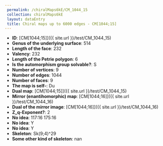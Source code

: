 ```yaml
--- 
 permalink: /chiralMaps6kE/CM_1044_15 
 collection: chiralMaps6kE
 layout: dataEntry
 title: Chiral maps up to 6000 edges - CM[1044;15]
---
```


- **ID**: [CM[1044;15]]({{ site.url }}/test/CM_1044_15)
- **Genus of the underlying surface**: 514
- **Length of the face**: 232
- **Valency**: 232
- **Length of the Petrie polygon**: 6
- **Is the automorphism group solvable?**: S
- **Number of vertices**: 9
- **Number of edges**: 1044
- **Number of faces**: 9
- **The map is self-**: Du
- **Dual map**: [CM[1044;15]]({{ site.url }}/test/CM_1044_15)
- **Mirror (enantihomorphic) map**: [CM[1044;16]]({{ site.url }}/test/CM_1044_16)
- **Dual of the mirror image**: [CM[1044;16]]({{ site.url }}/test/CM_1044_16)
- **Z_q-Exponent?**: 2
- **No idea**:  117:16 175:16
- **No idea**: Y
- **No idea**: Y
- **Skeleton**: Sk(9;4)^29
- **Some other kind of skeleton**: nan
